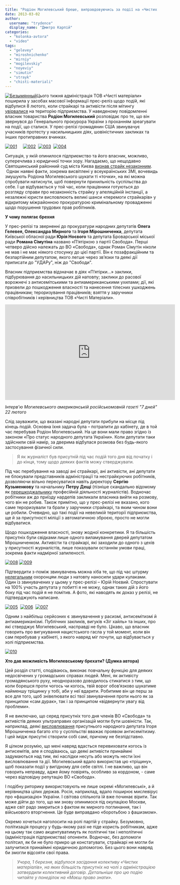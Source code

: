 ```yaml
---
title: "Родіон Могилевський бреше, виправдовуючись за події на «Чистих матеріалах». ВІДЕО"
date: 2013-03-02
author: 
  username: "trydence"
  display_name: "Дмитро Карпій"
categories: 
  - "kolonka-avtora"
  - "video"
tags: 
  - "gelevey"
  - "miroshnichenko"
  - "mirniy"
  - "mogilevskiy"
  - "noyeviy"
  - "simutin"
  - "strayk"
  - "chisti-materiali"
---
```


[![Безымянный](https://mpz.brovary.org/wp-content/uploads/2013/03/Bezyimyannyiy.jpg)](https://mpz.brovary.org/wp-content/uploads/2013/03/Bezyimyannyiy.jpg)Цього тижня адміністрація ТОВ «Чисті матеріали» поширила у засобах масової інформації прес-реліз щодо подій, які відбулися 8 лютого, коли страйкарі та активісти після мітингу [увірвалися](https://mpz.brovary.org/miting-straykariv-bilya-miskradi-zavershivsya-shturmom-pidpriyemstva-chisti-materiali/) на територію підприємства. У наведеному повідомленні власник товариства **Родіон Могилевський** розповідає про те, що він звернувся до Генерального прокурора України з проханням зреагувати на події, що сталися. У прес-релізі громадянин США звинувачує учасників протесту у насильницьких діях, шовіністичних закликах та інших протиправних вчинках.

[![001](https://mpz.brovary.org/wp-content/uploads/2013/03/001.jpg)](https://mpz.brovary.org/wp-content/uploads/2013/03/001.jpg)     [![002](https://mpz.brovary.org/wp-content/uploads/2013/03/002.jpg)](https://mpz.brovary.org/wp-content/uploads/2013/03/002.jpg)  [![003](https://mpz.brovary.org/wp-content/uploads/2013/03/003.jpg)](https://mpz.brovary.org/wp-content/uploads/2013/03/003.jpg)  [![004](https://mpz.brovary.org/wp-content/uploads/2013/03/004.jpg)](https://mpz.brovary.org/wp-content/uploads/2013/03/004.jpg)

Ситуація, у якій опинилося підприємство та його власник, можливо, суперечлива з юридичної точки зору. Нагадаємо, що нещодавно Святошинський районний суд міста Києва [визнав страйк незаконним](https://mpz.brovary.org/sud-viznav-strayk-na-chistih-materialah-nezakonnim/).  Однак наявні факти, зокрема висвітлені у всеукраїнських ЗМІ, вочевидь змушують Родіона Могилевського шукати ті «точки», на які можна спробувати натиснути, щоб повернути прихильність суспільства до себе. І це відбувається у той час, коли працівники готуються до розгляду справи про незаконність страйку у апеляційній інстанції, а незалежні юристи висловлюють великі шанси «перемоги страйкарів» у відкритому міжрайонною прокуратурою кримінальному провадженні щодо порушення трудових прав робітників.

**У чому полягає брехня**

У прес-релізі та зверненні до прокуратури народних депутатів **Олега Гелевея, Олександра Мирного** та **Ігоря Мірошниченка**, депутата Київської обласної ради **Юрія Ноєвого** та депутата Броварської міської ради **Романа Сімутіна** названо «П’ятіркою з партії Свобода». Перші четверо дійсно належать до ВО «Свобода», однак Роман Сімутін ніколи не мав і не має ніякого стосунку до цієї партії. Він є позафракційним та безпартійним депутатом, якого легше через зв’язки та деякі дії приписати до "УДАРу", ніж до "Свободи".

Власник підприємства відзначає в діях «П’ятірки…» заклики, підбурювання до насильницьких дій натовпу; заклики до расової ворожнечі з антисемітськими та антиамериканськими ухилами; дії, які призвели до пошкодження власності та нанесення тілесних ушкоджень працівникам; тероризування працівників; взяття у заручники співробітників і керівництва ТОВ «Чисті Матеріали».

<iframe src="http://www.youtube.com/embed/D834pBR9GZ4" height="315" width="560" allowfullscreen frameborder="0"></iframe>

_Інтерв'ю Могилевського американській російськомовній газеті "7 дней" 22 лютого_

Слід зауважити, що вказані народні депутати прибули на місце під кінець подій. Основна їхня задача була – потрапити до кабінету, де в той час перебував Родіон Могилевський. На це вони мали право згідно із законом «Про статус народного депутата України». Коли депутати таки здійснили свій намір, за дверима відбулася розмова без будь-якого застосування фізичної сили.

> Я як журналіст був присутній під час подій того дня від початку і до кінця, тому щодо деяких фактів можу стверджувати.

Під час перебування на заводі ані страйкарі, ані активісти, ані депутати не блокували представників адміністрації та нестрайкуючих робітників, дозволяючи вільно пересуватися навіть директору **Сергію Кузьменкову** та начальнику **Петру Дещі** (пізніше скандально відомому як [перешкоджальнику](https://mpz.brovary.org/administratsiya-chistih-materialiv-nivelyuye-vsi-poperedni-domovlenosti-ta-pereshkodzhaye-roboti-zhurnalistiv/) професійній діяльності журналістів). Водночас робітники аж до приїзду нардепів закликали власника вийти на розмову, чого він не робив. Також примітно, що у прес-релізі не вказано, кого саме тероризували та брали у заручники страйкарі, та яким чином вони це робили. Очевидно, що такі події на невеликій території підприємства, ще й за присутності міліції з автоматичною зброєю, просто не могли відбуватися.

Щодо пошкодження власності, знову жодної конкретики. Я та більшість присутніх були свідками лише одного виламування дверей депутатом Мірошниченком. Активісти та страйкарі, які заходили до одного з цехів у присутності журналістів, лише показували останнім умови праці, зокрема факти надмірної запиленості.

[![008](https://mpz.brovary.org/wp-content/uploads/2013/03/008.jpg)](https://mpz.brovary.org/wp-content/uploads/2013/03/008.jpg) [![009](https://mpz.brovary.org/wp-content/uploads/2013/03/009.jpg)](https://mpz.brovary.org/wp-content/uploads/2013/03/009.jpg)

Підтвердити з-поміж звинувачень можна хіба те, що під час штурму [нелегальним](https://mpz.brovary.org/trivali-podiyi-navkolo-chistih-materialiv-ne-prinosyat-suttyevih-rezultativ/) охоронцям люди з натовпу наносили удари кулаками. Один із звинувачених у цьому у прес-релізі – Юрій Ноєвий. Спростувати на 100% участь депутата у побитті я не можу, однак таких дій з його боку під час подій я не помітив. А фото, які наводять як доказ у релізі, не підтверджують написане.

[![005](https://mpz.brovary.org/wp-content/uploads/2013/03/005.jpg)](https://mpz.brovary.org/wp-content/uploads/2013/03/005.jpg)  [![006](https://mpz.brovary.org/wp-content/uploads/2013/03/006.jpg)](https://mpz.brovary.org/wp-content/uploads/2013/03/006.jpg)  [![007](https://mpz.brovary.org/wp-content/uploads/2013/03/007.jpg)](https://mpz.brovary.org/wp-content/uploads/2013/03/007.jpg)

Одним з найбільш серйозних є звинувачення у расизмі, антисемітизмі й антиамериканізмі. Публічних закликів, вигуків «Зіг хайль» та інших, про які стверджує Могилевський, насправді не було. Цікаво, що власник говорить про вигукування нацистського гасла у той момент, коли він сам перебував у кабінеті, з якого навряд міг почути, що відбувається у холі підприємства.

[![010](https://mpz.brovary.org/wp-content/uploads/2013/03/010.jpg)](https://mpz.brovary.org/wp-content/uploads/2013/03/010.jpg)

**Хто дав можливість Могилевському брехати? (Думка автора)**

Цей розділ статті, сподіваюсь, виконає повчальну функцію для деяких недосвічених у громадських справах людей. Мені, як активісту громадянського руху, неодноразово доводилось стикатися з тим, що коли борешся проти чогось чи когось, твій ворог обов’язково шукатиме найменшу тріщинку у тобі, аби у неї вдарити. Робитиме він це перш за все для того, щоб знівелювати всі твої звинувачення проти нього як за принципом «сам дурак», так і за принципом «відвернути увагу від проблеми».

Я не виключаю, що серед присутніх того дня членів ВО «Свобода» та активістів деяких ультраправих організацій могли бути шовіністи. Так, наприклад, деякі [висловлювання](http://tabloid.pravda.com.ua/news/50b4c4a8190ca/) присутнього народного депутата Ігоря Мірошниченка багато хто у суспільстві вважає проявом антисемітизму. І цей імідж присутні створили собі самі, причому не безпідставно.

Я цілком розумію, що мені навряд вдасться перевиховати когось із антисемітів, але я сподіваюсь, що деякі активісти принаймні задумаються над тим, які наслідки несуть або можуть нести їхні висловлювання та дії. Могилевський вдало використав цю «тріщину», щоб показати події у вигідному для себе світлі. І не важливо, що він говорить неправду, адже йому повірять, особливо за кордоном, - саме через відповідну репутацію ВО «Свобода».

І подібну риторику використовують не лише окремі «Могилевські», а й керівництва цілих держав. Росія, наприклад, вдало поширює мислевірус про «фашизацію» України. І світова спільнота їй вже починає вірити. Так може дійти до того, що ми знову опинимося під окупацією Москви, адже світ радо змириться з фактом як мирного поглинання, так і військового вторгнення. Це буде виправдано «боротьбою з фашизмом».

Окремо хочеться наголосити на ролі партій у страйку. Безумовно, політизація процесу у будь-якому разі не піде користь робітникам, адже на цьому так само акцентуватимуть як політичні так і неполітичні (адміністрація підприємства) опоненти. Водночас, без допомоги політсил, як би не було прикро це констатувати, страйкарі не могли би залучитися принаймні юридичною допомогою. Без цього вони навряд би змогли відсояти свої права.

> _Учора, 1 березня, відбулося засідання колективу «Чистих матеріалів», на яких більшість присутніх на чолі з адміністрацією затвердили колективний договір. Детальніше про цю подію читайте у понеділок на «Маєш право знати»._
